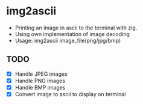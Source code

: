 # img2ascii
- Printing an image in ascii to the terminal with zig.
- Using own implementation of image decoding
- Usage: img2ascii image_file(png/jpg/bmp)

## TODO 
- [x] Handle JPEG images
- [x] Handle PNG images
- [x] Handle BMP images
- [x] Convert image to ascii to display on terminal